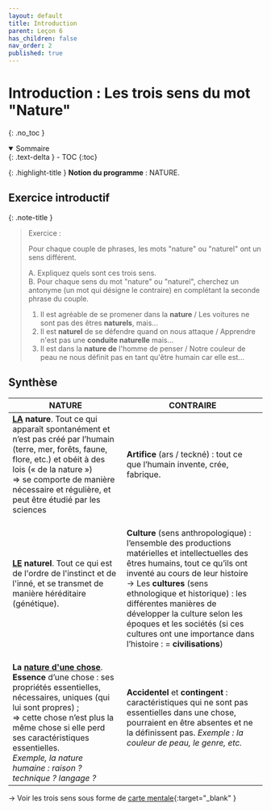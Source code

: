 ```yaml
---
layout: default
title: Introduction
parent: Leçon 6
has_children: false
nav_order: 2
published: true
---
```

# Introduction : Les trois sens du mot "Nature"
{: .no_toc }

<details open markdown="block">
  <summary>
    Sommaire
  </summary>
  {: .text-delta }
- TOC
{:toc}
</details>

{: .highlight-title }
**Notion du programme** : NATURE.

## Exercice introductif

{: .note-title }
>Exercice :
>
>Pour chaque couple de phrases, les mots "nature" ou "naturel" ont un sens différent.
>   
>A. Expliquez quels sont ces trois sens.  
>B. Pour chaque sens du mot "nature" ou "naturel", cherchez un antonyme (un mot qui désigne le contraire) en complétant la seconde phrase du couple. 
> 
>1. Il est agréable de se promener dans la **nature** / Les voitures ne sont pas des êtres **naturels**, mais...
>2. Il est **naturel** de se défendre quand on nous attaque / Apprendre n'est pas une **conduite naturelle** mais...
>3. Il est dans la **nature de** l'homme de penser / Notre couleur de peau ne nous définit pas en tant qu'être humain car elle est...

## Synthèse


| **NATURE**                                                   | **CONTRAIRE**                                                |
| ------------------------------------------------------------ | ------------------------------------------------------------ |
| **<u>LA</u> nature**. Tout ce qui apparaît  spontanément et n’est pas créé par l’humain (terre, mer, forêts, faune,  flore, etc.) et obéit à des lois (« de la nature »)   <br>  => se comporte de  manière nécessaire et régulière, et peut être étudié par les sciences | **Artifice** (ars / teckné) : tout ce que l’humain  invente, crée, fabrique. |
| **<u>LE</u> naturel**. Tout ce qui est de l'ordre de l'instinct et de l'inné, et se transmet de manière héréditaire (génétique). | <br> **Culture** (sens anthropologique) :  l’ensemble des productions matérielles et intellectuelles des êtres humains,  tout ce qu’ils ont inventé au cours de leur histoire    <br> → Les **cultures** (sens ethnologique et  historique) : les différentes manières de développer la culture  selon les époques et les sociétés  (si ces cultures ont une importance dans  l’histoire : = **civilisations**) <br> |
| <br> **La <u>nature d'une chose</u>**. **Essence** d’une chose : ses propriétés  essentielles, nécessaires, uniques (qui lui sont propres) ; <br>  => cette chose  n’est plus la même chose si elle perd ses caractéristiques essentielles. <br> *Exemple, la  nature humaine : raison ? technique ? langage ?* | **Accidentel** et **contingent** : caractéristiques  qui ne sont pas essentielles dans une chose, pourraient en être absentes et ne la définissent pas.  *Exemple : la  couleur de peau, le genre, etc.* |

 

→ Voir les trois sens sous forme de [carte mentale](https://rollauda.github.io/schemas/cartes/nature.html){:target="_blank" }

